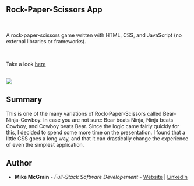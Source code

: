 ## Rock-Paper-Scissors App

<br>

A rock-paper-scissors game written with HTML, CSS, and JavaScript (no external libraries or frameworks).

<br>

Take a look [here](https://mikemcgrain.github.io/rock_paper_scissors/)

<br>

<image src="images/screenshot1.png">

## Summary

This is one of the many variations of Rock-Paper-Scissors called Bear-Ninja-Cowboy.  In case you are not sure: Bear beats Ninja, Ninja beats Cowboy, and Cowboy beats Bear.
Since the logic came fairly quickly for this, I decided to spend some more time on the presentation.  I found that a little CSS goes a long way, and that it can drastically change the experience of even the simplest application.  

## Author

* **Mike McGrain** - *Full-Stack Software Developement* - [Website](http://mikemcgrain.com) | [LinkedIn](https://www.linkedin.com/in/michaelmcgrain)
